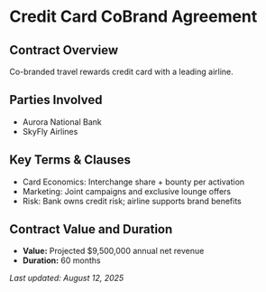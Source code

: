 # Credit Card CoBrand Agreement

## Contract Overview
Co-branded travel rewards credit card with a leading airline.

## Parties Involved
- Aurora National Bank
- SkyFly Airlines

## Key Terms & Clauses

- Card Economics: Interchange share + bounty per activation
- Marketing: Joint campaigns and exclusive lounge offers
- Risk: Bank owns credit risk; airline supports brand benefits

## Contract Value and Duration
- **Value:** Projected $9,500,000 annual net revenue
- **Duration:** 60 months

_Last updated: August 12, 2025_
